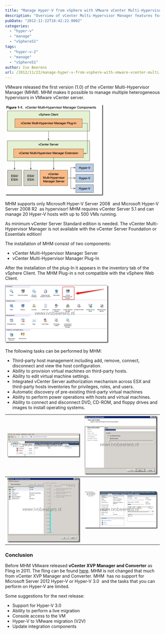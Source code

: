 ```yaml
---
title: "Manage Hyper-V from vSphere with VMware vCenter Multi-Hypervisor Manager"
description: "Overview of vCenter Multi-Hypervisor Manager features for managing Hyper-V from vSphere."
pubDate: "2012-11-22T18:42:22.000Z"
categories: 
  - "hyper-v"
  - "manage"
  - "vSphere51"
tags: 
  - "hyper-v-2"
  - "manage"
  - "vSphere51"
author: Ivo Beerens
url: /2012/11/22/manage-hyper-v-from-vsphere-with-vmware-vcenter-multi-hypervisor-manager/
---
```


VMware released the first version (1.0) of the vCenter Multi-Hypervisor Manager (MHM). MHM makes it possible to manage multiple heterogeneous hypervisors in VMware vCenter server.

[![image](images/image_thumb1.png "image")](images/image1.png)

MHM supports only Microsoft Hyper-V Server 2008  and Microsoft Hyper-V Server 2008 R2  as hypervisor! MHM requires vCenter Server 5.1 and can manage 20 Hyper-V hosts with up to 500 VMs running.

As minimum vCenter Server Standard edition is needed. The vCenter Multi-Hypervisor Manager is not available with the vCenter Server Foundation or Essentials edition!

The installation of MHM consist of two components:

- vCenter Multi-Hypervisor Manager Server
- vCenter Multi-Hypervisor Manager Plug-In

After the installation of the plug-In it appears in the inventory tab of the vSphere Client. The MHM Plug-in s not compatible with the vSphere Web Client.

[![image](images/image_thumb2.png "image")](images/image2.png)

The following tasks can be performed by MHM:

- Third-party host management including add, remove, connect, disconnect and view the host configuration.
- Ability to provision virtual machines on third-party hosts.
- Ability to edit virtual machine settings.
- Integrated vCenter Server authorization mechanism across ESX and third-party hosts inventories for privileges, roles, and users.
- Automatic discovery of pre-existing third-party virtual machines
- Ability to perform power operations with hosts and virtual machines.
- Ability to connect and disconnect DVD, CD-ROM, and floppy drives and images to install operating systems.

| [![image](images/image_thumb3.png "image")](images/image3.png) | [![image](images/image_thumb4.png "image")](images/image4.png) |
|---|---|
| [![image](images/image_thumb5.png "image")](images/image5.png) | [![image](images/image_thumb6.png "image")](images/image6.png) |

### Conclusion

Before MHM VMware released **vCenter XVP Manager and Converter** as Fling in 2011. The fling can be found [here](http://labs.VMware.com/flings/xvp). MHM is not changed that much from vCenter XVP Manager and Converter. MHM  has no support for Microsoft Server 2012 Hyper-V or Hyper-V 3.0  and the tasks that you can perform on Hyper-V are limited.

Some suggestions for the next release:

- Support for Hyper-V 3.0
- Ability to perform a live migration
- Console access to the VM
- Hyper-V to VMware migration (V2V)
- Update integration components